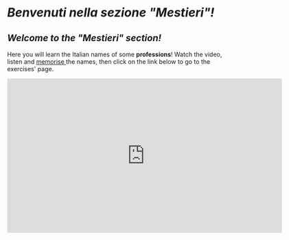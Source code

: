 <h1><i> Benvenuti nella sezione <strong>"Mestieri"</strong>!</i></h1>
<h2><i> Welcome to the <strong>"Mestieri"</strong> section!</i></h2>

<p>Here you will learn the Italian names of some <strong>professions</strong>! Watch the video, listen and <u> memorise </u> the names, then click on the link below to go to the exercises' page.<p>


<iframe width="640" height="360" src="https://www.youtube.com/embed/kMQzqHLBCSE?rel=0" frameborder="0" allow="autoplay; encrypted-media" allowfullscreen></iframe>
